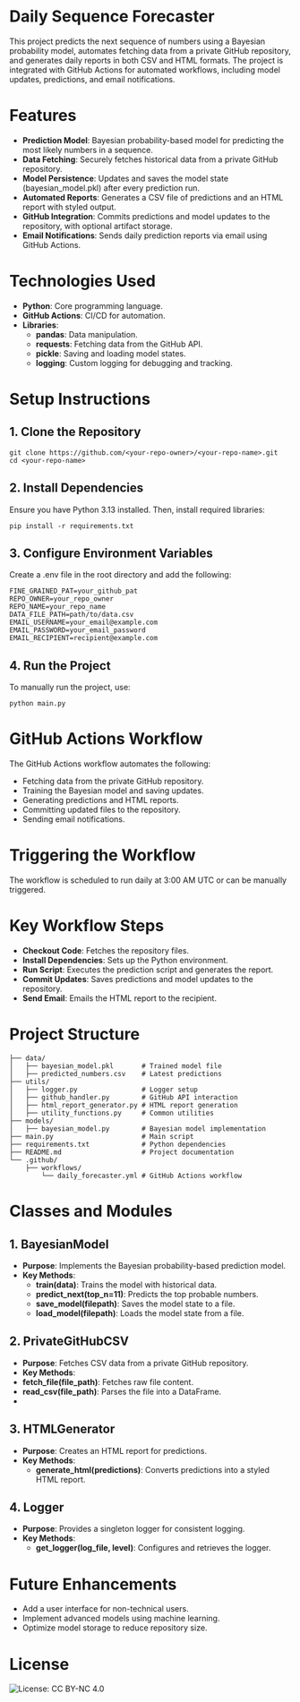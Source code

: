 # Daily Sequence Forecaster
This project predicts the next sequence of numbers using a Bayesian probability model, automates fetching data from a private GitHub repository, and generates daily reports in both CSV and HTML formats. The project is integrated with GitHub Actions for automated workflows, including model updates, predictions, and email notifications.

# Features
- **Prediction Model**: Bayesian probability-based model for predicting the most likely numbers in a sequence.
- **Data Fetching**: Securely fetches historical data from a private GitHub repository.
- **Model Persistence**: Updates and saves the model state (bayesian_model.pkl) after every prediction run.
- **Automated Reports**: Generates a CSV file of predictions and an HTML report with styled output.
- **GitHub Integration**: Commits predictions and model updates to the repository, with optional artifact storage.
- **Email Notifications**: Sends daily prediction reports via email using GitHub Actions.

# Technologies Used
- **Python**: Core programming language.
- **GitHub Actions**: CI/CD for automation.
- **Libraries**:
  - **pandas**: Data manipulation.
  - **requests**: Fetching data from the GitHub API.
  - **pickle**: Saving and loading model states.
  - **logging**: Custom logging for debugging and tracking.

# Setup Instructions
## 1. Clone the Repository
```
git clone https://github.com/<your-repo-owner>/<your-repo-name>.git
cd <your-repo-name>
```

## 2. Install Dependencies
Ensure you have Python 3.13 installed. Then, install required libraries:

```
pip install -r requirements.txt
```

## 3. Configure Environment Variables
Create a .env file in the root directory and add the following:

```
FINE_GRAINED_PAT=your_github_pat
REPO_OWNER=your_repo_owner
REPO_NAME=your_repo_name
DATA_FILE_PATH=path/to/data.csv
EMAIL_USERNAME=your_email@example.com
EMAIL_PASSWORD=your_email_password
EMAIL_RECIPIENT=recipient@example.com
```

## 4. Run the Project
To manually run the project, use:

```
python main.py
```

# GitHub Actions Workflow
The GitHub Actions workflow automates the following:

- Fetching data from the private GitHub repository.
- Training the Bayesian model and saving updates.
- Generating predictions and HTML reports.
- Committing updated files to the repository.
- Sending email notifications.

# Triggering the Workflow
The workflow is scheduled to run daily at 3:00 AM UTC or can be manually triggered.

# Key Workflow Steps
- **Checkout Code**: Fetches the repository files.
- **Install Dependencies**: Sets up the Python environment.
- **Run Script**: Executes the prediction script and generates the report.
- **Commit Updates**: Saves predictions and model updates to the repository.
- **Send Email**: Emails the HTML report to the recipient.

# Project Structure
```
├── data/
│   ├── bayesian_model.pkl       # Trained model file
│   ├── predicted_numbers.csv    # Latest predictions
├── utils/
│   ├── logger.py                # Logger setup
│   ├── github_handler.py        # GitHub API interaction
│   ├── html_report_generator.py # HTML report generation
│   ├── utility_functions.py     # Common utilities
├── models/
│   ├── bayesian_model.py        # Bayesian model implementation
├── main.py                      # Main script
├── requirements.txt             # Python dependencies
├── README.md                    # Project documentation
└── .github/
    ├── workflows/
        └── daily_forecaster.yml # GitHub Actions workflow
```

# Classes and Modules

## 1. BayesianModel
- **Purpose**: Implements the Bayesian probability-based prediction model.
- **Key Methods**:
  - **train(data)**: Trains the model with historical data.
  - **predict_next(top_n=11)**: Predicts the top probable numbers.
  - **save_model(filepath)**: Saves the model state to a file.
  - **load_model(filepath)**: Loads the model state from a file.

## 2. PrivateGitHubCSV
- **Purpose**: Fetches CSV data from a private GitHub repository.
- **Key Methods**:
- **fetch_file(file_path)**: Fetches raw file content.
- **read_csv(file_path)**: Parses the file into a DataFrame.
- 
## 3. HTMLGenerator
- **Purpose**: Creates an HTML report for predictions.
- **Key Methods**:
  - **generate_html(predictions)**: Converts predictions into a styled HTML report.

## 4. Logger
- **Purpose**: Provides a singleton logger for consistent logging.
- **Key Methods**:
  - **get_logger(log_file, level)**: Configures and retrieves the logger.

# Future Enhancements
- Add a user interface for non-technical users.
- Implement advanced models using machine learning.
- Optimize model storage to reduce repository size.

# License
![License: CC BY-NC 4.0](https://img.shields.io/badge/License-CC%20BY--NC%204.0-lightgrey)
